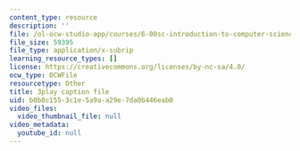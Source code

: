 ```yaml
---
content_type: resource
description: ''
file: /ol-ocw-studio-app/courses/6-00sc-introduction-to-computer-science-and-programming-spring-2011/b0b8c1553c1e5a9aa29e7da0b446eab0_QnAUd-em3E.vtt
file_size: 59395
file_type: application/x-subrip
learning_resource_types: []
license: https://creativecommons.org/licenses/by-nc-sa/4.0/
ocw_type: OCWFile
resourcetype: Other
title: 3play caption file
uid: b0b8c155-3c1e-5a9a-a29e-7da0b446eab0
video_files:
  video_thumbnail_file: null
video_metadata:
  youtube_id: null
---
```

